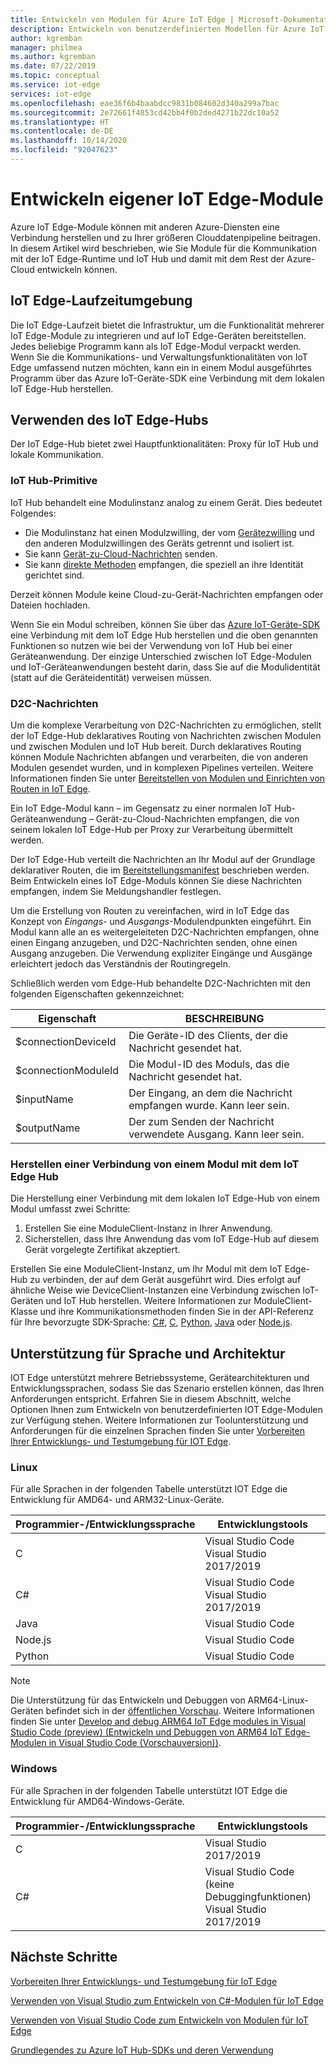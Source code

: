 ```yaml
---
title: Entwickeln von Modulen für Azure IoT Edge | Microsoft-Dokumentation
description: Entwickeln von benutzerdefinierten Modellen für Azure IoT Edge zur Kommunikation mit Runtime und IoT Hub
author: kgremban
manager: philmea
ms.author: kgremban
ms.date: 07/22/2019
ms.topic: conceptual
ms.service: iot-edge
services: iot-edge
ms.openlocfilehash: eae36f6b4baabdcc9831b084602d340a299a7bac
ms.sourcegitcommit: 2e72661f4853cd42bb4f0b2ded4271b22dc10a52
ms.translationtype: HT
ms.contentlocale: de-DE
ms.lasthandoff: 10/14/2020
ms.locfileid: "92047623"
---
```

# <a name="develop-your-own-iot-edge-modules"></a>Entwickeln eigener IoT Edge-Module

Azure IoT Edge-Module können mit anderen Azure-Diensten eine Verbindung herstellen und zu Ihrer größeren Clouddatenpipeline beitragen. In diesem Artikel wird beschrieben, wie Sie Module für die Kommunikation mit der IoT Edge-Runtime und IoT Hub und damit mit dem Rest der Azure-Cloud entwickeln können.

## <a name="iot-edge-runtime-environment"></a>IoT Edge-Laufzeitumgebung

Die IoT Edge-Laufzeit bietet die Infrastruktur, um die Funktionalität mehrerer IoT Edge-Module zu integrieren und auf IoT Edge-Geräten bereitstellen. Jedes beliebige Programm kann als IoT Edge-Modul verpackt werden. Wenn Sie die Kommunikations- und Verwaltungsfunktionalitäten von IoT Edge umfassend nutzen möchten, kann ein in einem Modul ausgeführtes Programm über das Azure IoT-Geräte-SDK eine Verbindung mit dem lokalen IoT Edge-Hub herstellen.

## <a name="using-the-iot-edge-hub"></a>Verwenden des IoT Edge-Hubs

Der IoT Edge-Hub bietet zwei Hauptfunktionalitäten: Proxy für IoT Hub und lokale Kommunikation.

### <a name="iot-hub-primitives"></a>IoT Hub-Primitive

IoT Hub behandelt eine Modulinstanz analog zu einem Gerät. Dies bedeutet Folgendes:

* Die Modulinstanz hat einen Modulzwilling, der vom [Gerätezwilling](../iot-hub/iot-hub-devguide-device-twins.md) und den anderen Modulzwillingen des Geräts getrennt und isoliert ist.
* Sie kann [Gerät-zu-Cloud-Nachrichten](../iot-hub/iot-hub-devguide-messaging.md) senden.
* Sie kann [direkte Methoden](../iot-hub/iot-hub-devguide-direct-methods.md) empfangen, die speziell an ihre Identität gerichtet sind.

Derzeit können Module keine Cloud-zu-Gerät-Nachrichten empfangen oder Dateien hochladen.

Wenn Sie ein Modul schreiben, können Sie über das [Azure IoT-Geräte-SDK](../iot-hub/iot-hub-devguide-sdks.md) eine Verbindung mit dem IoT Edge Hub herstellen und die oben genannten Funktionen so nutzen wie bei der Verwendung von IoT Hub bei einer Geräteanwendung. Der einzige Unterschied zwischen IoT Edge-Modulen und IoT-Geräteanwendungen besteht darin, dass Sie auf die Modulidentität (statt auf die Geräteidentität) verweisen müssen.

### <a name="device-to-cloud-messages"></a>D2C-Nachrichten

Um die komplexe Verarbeitung von D2C-Nachrichten zu ermöglichen, stellt der IoT Edge-Hub deklaratives Routing von Nachrichten zwischen Modulen und zwischen Modulen und IoT Hub bereit. Durch deklaratives Routing können Module Nachrichten abfangen und verarbeiten, die von anderen Modulen gesendet wurden, und in komplexen Pipelines verteilen. Weitere Informationen finden Sie unter [Bereitstellen von Modulen und Einrichten von Routen in IoT Edge](module-composition.md).

Ein IoT Edge-Modul kann – im Gegensatz zu einer normalen IoT Hub-Geräteanwendung – Gerät-zu-Cloud-Nachrichten empfangen, die von seinem lokalen IoT Edge-Hub per Proxy zur Verarbeitung übermittelt werden.

Der IoT Edge-Hub verteilt die Nachrichten an Ihr Modul auf der Grundlage deklarativer Routen, die im [Bereitstellungsmanifest](module-composition.md) beschrieben werden. Beim Entwickeln eines IoT Edge-Moduls können Sie diese Nachrichten empfangen, indem Sie Meldungshandler festlegen.

Um die Erstellung von Routen zu vereinfachen, wird in IoT Edge das Konzept von *Eingangs*- und *Ausgangs*-Modulendpunkten eingeführt. Ein Modul kann alle an es weitergeleiteten D2C-Nachrichten empfangen, ohne einen Eingang anzugeben, und D2C-Nachrichten senden, ohne einen Ausgang anzugeben. Die Verwendung expliziter Eingänge und Ausgänge erleichtert jedoch das Verständnis der Routingregeln.

Schließlich werden vom Edge-Hub behandelte D2C-Nachrichten mit den folgenden Eigenschaften gekennzeichnet:

| Eigenschaft | BESCHREIBUNG |
| -------- | ----------- |
| $connectionDeviceId | Die Geräte-ID des Clients, der die Nachricht gesendet hat. |
| $connectionModuleId | Die Modul-ID des Moduls, das die Nachricht gesendet hat. |
| $inputName | Der Eingang, an dem die Nachricht empfangen wurde. Kann leer sein. |
| $outputName | Der zum Senden der Nachricht verwendete Ausgang. Kann leer sein. |

### <a name="connecting-to-iot-edge-hub-from-a-module"></a>Herstellen einer Verbindung von einem Modul mit dem IoT Edge Hub

Die Herstellung einer Verbindung mit dem lokalen IoT Edge-Hub von einem Modul umfasst zwei Schritte:

1. Erstellen Sie eine ModuleClient-Instanz in Ihrer Anwendung.
2. Sicherstellen, dass Ihre Anwendung das vom IoT Edge-Hub auf diesem Gerät vorgelegte Zertifikat akzeptiert.

Erstellen Sie eine ModuleClient-Instanz, um Ihr Modul mit dem IoT Edge-Hub zu verbinden, der auf dem Gerät ausgeführt wird. Dies erfolgt auf ähnliche Weise wie DeviceClient-Instanzen eine Verbindung zwischen IoT-Geräten und IoT Hub herstellen. Weitere Informationen zur ModuleClient-Klasse und ihre Kommunikationsmethoden finden Sie in der API-Referenz für Ihre bevorzugte SDK-Sprache: [C#](/dotnet/api/microsoft.azure.devices.client.moduleclient), [C](/azure/iot-hub/iot-c-sdk-ref/iothub-module-client-h), [Python](/python/api/azure-iot-device/azure.iot.device.iothubmoduleclient), [Java](/java/api/com.microsoft.azure.sdk.iot.device.moduleclient) oder [Node.js](/javascript/api/azure-iot-device/moduleclient).

## <a name="language-and-architecture-support"></a>Unterstützung für Sprache und Architektur

IOT Edge unterstützt mehrere Betriebssysteme, Gerätearchitekturen und Entwicklungssprachen, sodass Sie das Szenario erstellen können, das Ihren Anforderungen entspricht. Erfahren Sie in diesem Abschnitt, welche Optionen Ihnen zum Entwickeln von benutzerdefinierten IOT Edge-Modulen zur Verfügung stehen. Weitere Informationen zur Toolunterstützung und Anforderungen für die einzelnen Sprachen finden Sie unter [Vorbereiten Ihrer Entwicklungs- und Testumgebung für IOT Edge](development-environment.md).

### <a name="linux"></a>Linux

Für alle Sprachen in der folgenden Tabelle unterstützt IOT Edge die Entwicklung für AMD64- und ARM32-Linux-Geräte.

| Programmier-/Entwicklungssprache | Entwicklungstools |
| -------------------- | ----------------- |
| C | Visual Studio Code<br>Visual Studio 2017/2019 |
| C# | Visual Studio Code<br>Visual Studio 2017/2019 |
| Java | Visual Studio Code |
| Node.js | Visual Studio Code |
| Python | Visual Studio Code |

>[!NOTE]
>Die Unterstützung für das Entwickeln und Debuggen von ARM64-Linux-Geräten befindet sich in der [öffentlichen Vorschau](https://azure.microsoft.com/support/legal/preview-supplemental-terms/). Weitere Informationen finden Sie unter [Develop and debug ARM64 IoT Edge modules in Visual Studio Code (preview) (Entwickeln und Debuggen von ARM64 IoT Edge-Modulen in Visual Studio Code (Vorschauversion))](https://devblogs.microsoft.com/iotdev/develop-and-debug-arm64-iot-edge-modules-in-visual-studio-code-preview).

### <a name="windows"></a>Windows

Für alle Sprachen in der folgenden Tabelle unterstützt IOT Edge die Entwicklung für AMD64-Windows-Geräte.

| Programmier-/Entwicklungssprache | Entwicklungstools |
| -------------------- | ----------------- |
| C | Visual Studio 2017/2019 |
| C# | Visual Studio Code (keine Debuggingfunktionen)<br>Visual Studio 2017/2019 |

## <a name="next-steps"></a>Nächste Schritte

[Vorbereiten Ihrer Entwicklungs- und Testumgebung für IoT Edge](development-environment.md)

[Verwenden von Visual Studio zum Entwickeln von C#-Modulen für IoT Edge](how-to-visual-studio-develop-module.md)

[Verwenden von Visual Studio Code zum Entwickeln von Modulen für IoT Edge](how-to-vs-code-develop-module.md)

[Grundlegendes zu Azure IoT Hub-SDKs und deren Verwendung](../iot-hub/iot-hub-devguide-sdks.md)